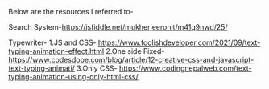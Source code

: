 Below are the resources I referred to-

Search System-https://jsfiddle.net/mukherjeeronit/m41q9nwd/25/

Typewriter-
1.JS and CSS- https://www.foolishdeveloper.com/2021/09/text-typing-animation-effect.html
2.One side Fixed- https://www.codesdope.com/blog/article/12-creative-css-and-javascript-text-typing-animati/
3.Only CSS- https://www.codingnepalweb.com/text-typing-animation-using-only-html-css/
